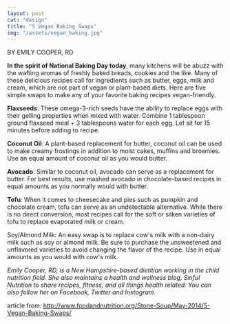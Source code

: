 ```yaml
---
layout: post 
cat: "design" 
title: "5 Vegan Baking Swaps"
img: "/assets/vegan_baking.jpg" 
---
```

BY EMILY COOPER, RD

**In the spirit of National Baking Day today**, many kitchens will be abuzz with the wafting aromas of freshly baked breads, cookies and the like. Many of these delicious recipes call for ingredients such as butter, eggs, milk and cream, which are not part of vegan or plant-based diets. Here are five simple swaps to make any of your favorite baking recipes vegan-friendly.

**Flaxseeds**: These omega-3-rich seeds have the ability to replace eggs with their gelling properties when mixed with water. Combine 1 tablespoon ground flaxseed meal + 3 tablespoons water for each egg. Let sit for 15 minutes before adding to recipe.

**Coconut Oil**: A plant-based replacement for butter, coconut oil can be used to make creamy frostings in addition to moist cakes, muffins and brownies. Use an equal amount of coconut oil as you would butter.

**Avocado**: Similar to coconut oil, avocado can serve as a replacement for butter. For best results, use mashed avocado in chocolate-based recipes in equal amounts as you normally would with butter.

**Tofu**: When it comes to cheesecake and pies such as pumpkin and chocolate cream, tofu can serve as an undetectable alternative. While there is no direct conversion, most recipes call for the soft or silken varieties of tofu to replace evaporated milk or cream.

Soy/Almond Milk: An easy swap is to replace cow's milk with a non-dairy milk such as soy or almond milk. Be sure to purchase the unsweetened and unflavored varieties to avoid changing the flavor of the recipe. Use in equal amounts as you would with cow's milk.

*Emily Cooper, RD, is a New Hampshire-based dietitian working in the child nutrition field. She also maintains a health and wellness blog, Sinful Nutrition to share recipes, fitness, and all things health related. You can also follow her on Facebook, Twitter and Instagram.*

article from:
http://www.foodandnutrition.org/Stone-Soup/May-2014/5-Vegan-Baking-Swaps/
